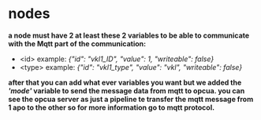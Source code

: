 # nodes

<b>a node must have 2 at least these 2 variables to be able to communicate with the Mqtt part of the communication:</b>
 - \<id> example: <i>{"id": "vkl1_ID", "value": 1, "writeable": false}</i>
 - \<type> example: <i>{"id": "vkl1_type", "value": "vkl", "writeable": false}</i>


<b>after that you can add what ever variables you want but we added the *'mode'* variable to send the message data from mqtt to opcua.
you can see the opcua server as just a pipeline te transfer the mqtt message from 1 apo to the other so for more information go to mqtt protocol.</b>